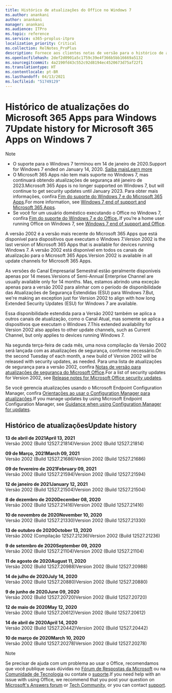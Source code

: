 ```yaml
---
title: Histórico de atualizações do Office no Windows 7
ms.author: anankani
author: anankani
manager: anankani
ms.audience: ITPro
ms.topic: reference
ms.service: o365-proplus-itpro
localization_priority: Critical
ms.collection: RelNotes_ProPlus
description: Fornece aos clientes notas de versão para o histórico de atualizações do Microsoft 365 Apps para Windows 7
ms.openlocfilehash: 2def2d0901a5c1759c39e4f366b5bb16669a5132
ms.sourcegitcommit: 4a2190fd43c552c92d8194ec4520673d75af22f1
ms.translationtype: HT
ms.contentlocale: pt-BR
ms.lasthandoff: 04/13/2021
ms.locfileid: "51749129"
---
```

# <a name="update-history-for-microsoft-365-apps-on-windows-7"></a><span data-ttu-id="7c87e-103">Histórico de atualizações do Microsoft 365 Apps para Windows 7</span><span class="sxs-lookup"><span data-stu-id="7c87e-103">Update history for Microsoft 365 Apps on Windows 7</span></span> 

 > [!NOTE]
>
>- <span data-ttu-id="7c87e-104">O suporte para o Windows 7 terminou em 14 de janeiro de 2020.</span><span class="sxs-lookup"><span data-stu-id="7c87e-104">Support for Windows 7 ended on January 14, 2020.</span></span> [<span data-ttu-id="7c87e-105">Saiba mais</span><span class="sxs-lookup"><span data-stu-id="7c87e-105">Learn more</span></span>](https://www.microsoft.com/microsoft-365/windows/end-of-windows-7-support)
>- <span data-ttu-id="7c87e-106">O Microsoft 365 Apps não tem mais suporte no Windows 7, mas continuará obtendo atualizações de segurança até janeiro de 2023.</span><span class="sxs-lookup"><span data-stu-id="7c87e-106">Microsoft 365 Apps is no longer supported on Windows 7, but will continue to get security updates until January 2023.</span></span> <span data-ttu-id="7c87e-107">Para obter mais informações, confira [Fim do suporte do Windows 7 e do Microsoft 365 Apps](/DeployOffice/endofsupport/windows-7-support).</span><span class="sxs-lookup"><span data-stu-id="7c87e-107">For more information, see [Windows 7 end of support and Microsoft 365 Apps](/DeployOffice/endofsupport/windows-7-support).</span></span>
>- <span data-ttu-id="7c87e-108">Se você for um usuário doméstico executando o Office no Windows 7, confira [Fim do suporte do Windows 7 e do Office.](https://support.microsoft.com/office/78f20fab-b57b-44d7-8368-06a8493f3cb9).</span><span class="sxs-lookup"><span data-stu-id="7c87e-108">If you’re a home user running Office on Windows 7, see [Windows 7 end of support and Office](https://support.microsoft.com/office/78f20fab-b57b-44d7-8368-06a8493f3cb9).</span></span>

<span data-ttu-id="7c87e-109">A versão 2002 é a versão mais recente do Microsoft 365 Apps que está disponível para dispositivos que executam o Windows 7.</span><span class="sxs-lookup"><span data-stu-id="7c87e-109">Version 2002 is the last version of Microsoft 365 Apps that is available for devices running Windows 7.</span></span> <span data-ttu-id="7c87e-110">A versão 2002 está disponível em todos os canais de atualização para o Microsoft 365 Apps.</span><span class="sxs-lookup"><span data-stu-id="7c87e-110">Version 2002 is available in all update channels for Microsoft 365 Apps.</span></span>

<span data-ttu-id="7c87e-111">As versões do Canal Empresarial Semestral estão geralmente disponíveis apenas por 14 meses.</span><span class="sxs-lookup"><span data-stu-id="7c87e-111">Versions of Semi-Annual Enterprise Channel are usually available only for 14 months.</span></span> <span data-ttu-id="7c87e-112">Mas, estamos abrindo uma exceção apenas para a versão 2002 para alinhar com o período de disponibilidade das Atualizações de Segurança Estendidas (ESU) para Windows 7.</span><span class="sxs-lookup"><span data-stu-id="7c87e-112">But, we're making an exception just for Version 2002 to align with how long Extended Security Updates (ESU) for Windows 7 are available.</span></span>

<span data-ttu-id="7c87e-113">Essa disponibilidade estendida para a Versão 2002 também se aplica a outros canais de atualização, como o Canal Atual, mas somente se aplica a dispositivos que executam o Windows 7.</span><span class="sxs-lookup"><span data-stu-id="7c87e-113">This extended availability for Version 2002 also applies to other update channels, such as Current Channel, but only applies to devices running Windows 7.</span></span>

<span data-ttu-id="7c87e-114">Na segunda terça-feira de cada mês, uma nova compilação da Versão 2002 será lançada com as atualizações de segurança, conforme necessário.</span><span class="sxs-lookup"><span data-stu-id="7c87e-114">On the second Tuesday of each month, a new build of Version 2002 will be released with security updates, as needed.</span></span> <span data-ttu-id="7c87e-115">Para uma lista de atualizações de segurança para a versão 2002, confira [Notas de versão para atualizações de segurança do Microsoft Office](microsoft365-apps-security-updates.md).</span><span class="sxs-lookup"><span data-stu-id="7c87e-115">For a list of security updates for Version 2002, see [Release notes for Microsoft Office security updates](microsoft365-apps-security-updates.md).</span></span>

<span data-ttu-id="7c87e-116">Se você gerencia atualizações usando o Microsoft Endpoint Configuration Manager, confira [Orientações ao usar o Configuration Manager para atualizações](/deployoffice/endofsupport/windows-7-support#guidance-when-using-configuration-manager-for-updates).</span><span class="sxs-lookup"><span data-stu-id="7c87e-116">If you manage updates by using Microsoft Endpoint Configuration Manager, see [Guidance when using Configuration Manager for updates](/deployoffice/endofsupport/windows-7-support#guidance-when-using-configuration-manager-for-updates).</span></span>


## <a name="update-history"></a><span data-ttu-id="7c87e-117">Histórico de atualizações</span><span class="sxs-lookup"><span data-stu-id="7c87e-117">Update history</span></span>

[//]: # (NÃO REMOVA)

<span data-ttu-id="7c87e-119">**13 de abril de 2021**</span><span class="sxs-lookup"><span data-stu-id="7c87e-119">**April 13, 2021**</span></span><br/>
<span data-ttu-id="7c87e-120">Versão 2002 (Build 12527.21814)</span><span class="sxs-lookup"><span data-stu-id="7c87e-120">Version 2002 (Build 12527.21814)</span></span><br/>

<span data-ttu-id="7c87e-121">**09 de Março, 2021**</span><span class="sxs-lookup"><span data-stu-id="7c87e-121">**March 09, 2021**</span></span><br/>
<span data-ttu-id="7c87e-122">Versão 2002 (Build 12527.21686)</span><span class="sxs-lookup"><span data-stu-id="7c87e-122">Version 2002 (Build 12527.21686)</span></span><br/>

<span data-ttu-id="7c87e-123">**09 de fevereiro de 2021**</span><span class="sxs-lookup"><span data-stu-id="7c87e-123">**February 09, 2021**</span></span><br/>
<span data-ttu-id="7c87e-124">Versão 2002 (Build 12527.21594)</span><span class="sxs-lookup"><span data-stu-id="7c87e-124">Version 2002 (Build 12527.21594)</span></span><br/>

<span data-ttu-id="7c87e-125">**12 de janeiro de 2021**</span><span class="sxs-lookup"><span data-stu-id="7c87e-125">**January 12, 2021**</span></span><br/>
<span data-ttu-id="7c87e-126">Versão 2002 (Build 12527.21504)</span><span class="sxs-lookup"><span data-stu-id="7c87e-126">Version 2002 (Build 12527.21504)</span></span><br/>

<span data-ttu-id="7c87e-127">**8 de dezembro de 2020**</span><span class="sxs-lookup"><span data-stu-id="7c87e-127">**December 08, 2020**</span></span><br/>
<span data-ttu-id="7c87e-128">Versão 2002 (Build 12527.21416)</span><span class="sxs-lookup"><span data-stu-id="7c87e-128">Version 2002 (Build 12527.21416)</span></span><br/>

<span data-ttu-id="7c87e-129">**10 de novembro de 2020**</span><span class="sxs-lookup"><span data-stu-id="7c87e-129">**November 10, 2020**</span></span><br/>
<span data-ttu-id="7c87e-130">Versão 2002 (Build 12527.21330)</span><span class="sxs-lookup"><span data-stu-id="7c87e-130">Version 2002 (Build 12527.21330)</span></span><br/>

<span data-ttu-id="7c87e-131">**13 de outubro de 2020**</span><span class="sxs-lookup"><span data-stu-id="7c87e-131">**October 13, 2020**</span></span><br/>
<span data-ttu-id="7c87e-132">Versão 2002 (Compilação 12527.21236)</span><span class="sxs-lookup"><span data-stu-id="7c87e-132">Version 2002 (Build 12527.21236)</span></span><br/>

<span data-ttu-id="7c87e-133">**9 de setembro de 2020**</span><span class="sxs-lookup"><span data-stu-id="7c87e-133">**September 09, 2020**</span></span><br/>
<span data-ttu-id="7c87e-134">Versão 2002 (Build 12527.21104)</span><span class="sxs-lookup"><span data-stu-id="7c87e-134">Version 2002 (Build 12527.21104)</span></span><br/>

<span data-ttu-id="7c87e-135">**11 de agosto de 2020**</span><span class="sxs-lookup"><span data-stu-id="7c87e-135">**August 11, 2020**</span></span><br/>
<span data-ttu-id="7c87e-136">Versão 2002 (Build 12527.20988)</span><span class="sxs-lookup"><span data-stu-id="7c87e-136">Version 2002 (Build 12527.20988)</span></span><br/>

<span data-ttu-id="7c87e-137">**14 de julho de 2020**</span><span class="sxs-lookup"><span data-stu-id="7c87e-137">**July 14, 2020**</span></span><br/>
<span data-ttu-id="7c87e-138">Versão 2002 (Build 12527.20880)</span><span class="sxs-lookup"><span data-stu-id="7c87e-138">Version 2002 (Build 12527.20880)</span></span><br/>

<span data-ttu-id="7c87e-139">**9 de junho de 2020**</span><span class="sxs-lookup"><span data-stu-id="7c87e-139">**June 09, 2020**</span></span><br/>
<span data-ttu-id="7c87e-140">Versão 2002 (Build 12527.20720)</span><span class="sxs-lookup"><span data-stu-id="7c87e-140">Version 2002 (Build 12527.20720)</span></span><br/>

<span data-ttu-id="7c87e-141">**12 de maio de 2020**</span><span class="sxs-lookup"><span data-stu-id="7c87e-141">**May 12, 2020**</span></span><br/>
<span data-ttu-id="7c87e-142">Versão 2002 (Build 12527.20612)</span><span class="sxs-lookup"><span data-stu-id="7c87e-142">Version 2002 (Build 12527.20612)</span></span><br/>

<span data-ttu-id="7c87e-143">**14 de abril de 2020**</span><span class="sxs-lookup"><span data-stu-id="7c87e-143">**April 14, 2020**</span></span><br/>
<span data-ttu-id="7c87e-144">Versão 2002 (Build 12527.20442)</span><span class="sxs-lookup"><span data-stu-id="7c87e-144">Version 2002 (Build 12527.20442)</span></span><br/>

<span data-ttu-id="7c87e-145">**10 de março de 2020**</span><span class="sxs-lookup"><span data-stu-id="7c87e-145">**March 10, 2020**</span></span><br/>
<span data-ttu-id="7c87e-146">Versão 2002 (Build 12527.20278)</span><span class="sxs-lookup"><span data-stu-id="7c87e-146">Version 2002 (Build 12527.20278)</span></span><br/>




> [!NOTE]
> <span data-ttu-id="7c87e-147">Se precisar de ajuda com um problema ao usar o Office, recomendamos que você publique suas dúvidas no [Fórum de Respostas da Microsoft](https://answers.microsoft.com/) ou na [Comunidade de Tecnologia](https://techcommunity.microsoft.com/) ou contate o [suporte](https://support.microsoft.com/contactus).</span><span class="sxs-lookup"><span data-stu-id="7c87e-147">If you need help with an issue with using Office, we recommend that you post your question on [Microsoft's Answers forum](https://answers.microsoft.com/) or [Tech Community](https://techcommunity.microsoft.com/), or you can contact [support](https://support.microsoft.com/contactus).</span></span>
